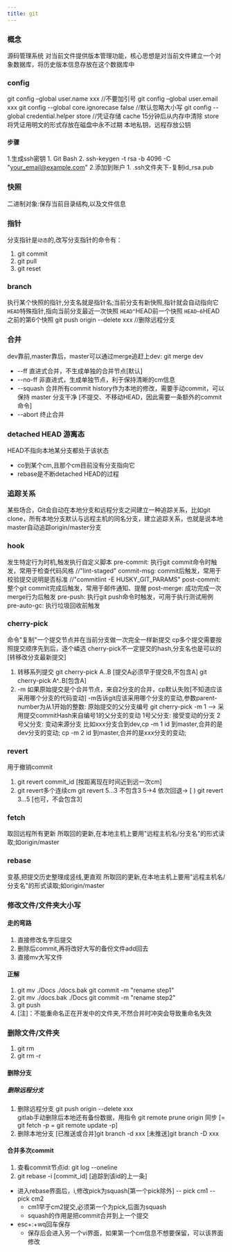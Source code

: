 ```yaml
---
title: git
---
```

### 概念
源码管理系统
对当前文件提供版本管理功能，核心思想是对当前文件建立一个对象数据库，将历史版本信息存放在这个数据库中

### config
git config –global user.name xxx      //不要加引号
git config –global user.email xxx
git config --global core.ignorecase false  //默认忽略大小写
git config --global credential.helper store  //凭证存储  cache 15分钟后从内存中清除 store 将凭证用明文的形式存放在磁盘中永不过期
本地私钥，远程存放公钥
#### 步骤
1.生成ssh密钥
    1. Git Bash
    2. ssh-keygen -t rsa -b 4096 -C "your_email@example.com"
2.添加到账户
    1. .ssh文件夹下-复制id_rsa.pub 
### 快照
二进制对象:保存当前目录结构,以及文件信息
### 指针
分支指针是`` 动态 ``的,改写分支指针的命令有：
1. git commit
2. git pull
3. git reset 
### branch
执行某个快照的指针,分支名就是指针名;当前分支有新快照,指针就会自动指向它
`` HEAD ``特殊指针,指向当前分支最近一次快照 
`` HEAD^ ``HEAD前一个快照 
`` HEAD~6 ``HEAD之前的第6个快照 
git push origin --delete xxx  //删除远程分支

<!--more-->
### 合并
dev靠前,master靠后，master可以通过merge追赶上dev: git merge dev 
- --ff 直进式合并，不生成单独的合并节点[默认]
- --no-ff 非直进式，生成单独节点，利于保持清晰的cm信息
- --squash 合并所有commit history作为本地的修改，需要手动commit，可以保持 master 分支干净
  [不提交、不移动HEAD，因此需要一条额外的commit命令]
- --abort 终止合并

### detached HEAD 游离态
HEAD不指向本地某分支都处于该状态
- co到某个cm,且那个cm目前没有分支指向它
- rebase是不断detached HEAD的过程

### 追踪关系
某些场合，Git会自动在本地分支和远程分支之间建立一种追踪关系，比如git clone，所有本地分支默认与远程主机的同名分支，建立追踪关系，也就是说本地master自动追踪origin/master分支
 
### hook
发生特定行为时机,触发执行自定义脚本
pre-commit: 执行git commit命令时触发，常用于检查代码风格  //"lint-staged"
commit-msg: commit后触发，常用于校验提交说明是否标准  //"commitlint -E HUSKY_GIT_PARAMS"
post-commit: 整个git commit完成后触发，常用于邮件通知、提醒
post-merge: 成功完成一次 merge行为后触发
pre-push: 执行git push命令时触发，可用于执行测试用例
pre-auto-gc: 执行垃圾回收前触发

### cherry-pick
命令"复制"一个提交节点并在当前分支做一次完全一样新提交
cp多个提交需要按照提交顺序先到后，逐个嶙选
cherry-pick不一定提交的hash,分支名也是可以的[转移改分支最新提交]
1. 转移系列提交 git cherry-pick A..B [提交A必须早于提交B,不包含A]   git cherry-pick A^..B[包含A] 
2. -m
   如果原始提交是个合并节点，来自2分支的合并，cp默认失败[不知道应该采用哪个分支的代码变动]
   -m告诉git应该采用哪个分支的变动,参数parent-number为从1开始的整数: 原始提交的父分支编号
   git cherry-pick -m 1 <commitHash> --> 采用提交commitHash来自编号1的父分支的变动
   1号父分支: 接受变动的分支
   2号父分支: 变动来源分支
   比如xxx分支合到dev,cp -m 1 id 到master,合并的是dev分支的变动; cp -m 2 id 到master,合并的是xxx分支的变动;
  

### revert
用于撤销commit
1. git revert commit_id  [按距离现在时间近到远一次cm]
2. git revert多个连续cm
    git revert 5...3  不包含3   5->4 依次回退-> [ )
    git revert 3...5 [也可，不会包含3]
### fetch
取回远程所有更新
所取回的更新,在本地主机上要用"远程主机名/分支名"的形式读取;如origin/master
### rebase 
变基,把提交历史整理成竖线,更直观
所取回的更新,在本地主机上要用"远程主机名/分支名"的形式读取;如origin/master
### 修改文件/文件夹大小写
#### 走的弯路
1. 直接修改名字后提交 
2. 删除后commit,再将改好大写的备份文件add回去 
3. 直接mv大写文件
#### 正解
1. git mv ./Docs ./docs.bak  git commit -m "rename step1"
2. git mv ./docs.bak ./Docs git commit -m "rename step2"   
3. git push
4. [注]：不能重命名正在开发中的文件夹,不然合并时冲突会导致重命名失效
### 删除文件/文件夹 
1. git rm  
2. git rm -r

#### 删除分支
##### 删除远程分支
1. 删除远程分支 git push origin --delete xxx  
    gitlab手动删除后本地还有备份数据，用指令 git remote prune origin 同步 
    [= git fetch -p = git remote update -p]
2. 删除本地分支 
    [已推送或合并]git branch -d xxx
    [未推送]git branch -D xxx
  
#### 合并多次commit
1. 查看commit节点id: git log --oneline
2. git rebase -i [commit_id]   [追踪到该id的上一条]
  - 进入rebase界面后，i,修改pick为squash[第一个pick除外] 
   -- pick cm1
   -- pick cm2
    * cm1早于cm2提交,必须第一个为pick,后面为squash
    * squash的作用是把commit合并到上一个提交
  - esc+:+wq回车保存
    * 保存后会进入另一个vi界面，如果第一个cm信息不想要保留，可以该界面修改
